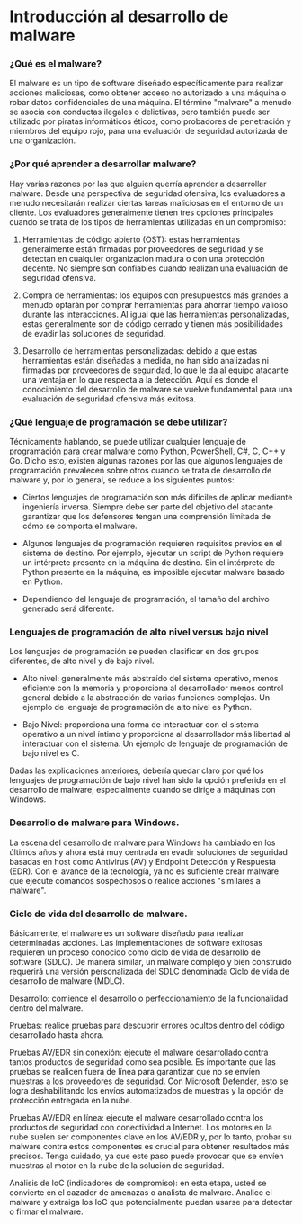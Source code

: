 # Introducción al desarrollo de malware


### ¿Qué es el malware?

El malware es un tipo de software diseñado específicamente para realizar acciones maliciosas, como obtener acceso no autorizado a una máquina o robar datos confidenciales de una máquina. El término "malware" a menudo se asocia con conductas ilegales o delictivas, pero también puede ser utilizado por piratas informáticos éticos, como probadores de penetración y miembros del equipo rojo, para una evaluación de seguridad autorizada de una organización.



### ¿Por qué aprender a desarrollar malware?
Hay varias razones por las que alguien querría aprender a desarrollar malware. Desde una perspectiva de seguridad ofensiva, los evaluadores a menudo necesitarán realizar ciertas tareas maliciosas en el entorno de un cliente. Los evaluadores generalmente tienen tres opciones principales cuando se trata de los tipos de herramientas utilizadas en un compromiso:

1. Herramientas de código abierto (OST): estas herramientas generalmente están firmadas por proveedores de seguridad y se detectan en cualquier organización madura o con una protección decente. No siempre son confiables cuando realizan una evaluación de seguridad ofensiva.

2. Compra de herramientas: los equipos con presupuestos más grandes a menudo optarán por comprar herramientas para ahorrar tiempo valioso durante las interacciones. Al igual que las herramientas personalizadas, estas generalmente son de código cerrado y tienen más posibilidades de evadir las soluciones de seguridad.

3. Desarrollo de herramientas personalizadas: debido a que estas herramientas están diseñadas a medida, no han sido analizadas ni firmadas por proveedores de seguridad, lo que le da al equipo atacante una ventaja en lo que respecta a la detección. Aquí es donde el conocimiento del desarrollo de malware se vuelve fundamental para una evaluación de seguridad ofensiva más exitosa.

### ¿Qué lenguaje de programación se debe utilizar?
Técnicamente hablando, se puede utilizar cualquier lenguaje de programación para crear malware como Python, PowerShell, C#, C, C++ y Go. Dicho esto, existen algunas razones por las que algunos lenguajes de programación prevalecen sobre otros cuando se trata de desarrollo de malware y, por lo general, se reduce a los siguientes puntos:

- Ciertos lenguajes de programación son más difíciles de aplicar mediante ingeniería inversa. Siempre debe ser parte del objetivo del atacante garantizar que los defensores tengan una comprensión limitada de cómo se comporta el malware.

- Algunos lenguajes de programación requieren requisitos previos en el sistema de destino. Por ejemplo, ejecutar un script de Python requiere un intérprete presente en la máquina de destino. Sin el intérprete de Python presente en la máquina, es imposible ejecutar malware basado en Python.

- Dependiendo del lenguaje de programación, el tamaño del archivo generado será diferente.

### Lenguajes de programación de alto nivel versus bajo nivel
Los lenguajes de programación se pueden clasificar en dos grupos diferentes, de alto nivel y de bajo nivel.

- Alto nivel: generalmente más abstraído del sistema operativo, menos eficiente con la memoria y proporciona al desarrollador menos control general debido a la abstracción de varias funciones complejas. Un ejemplo de lenguaje de programación de alto nivel es Python.

- Bajo Nivel: proporciona una forma de interactuar con el sistema operativo a un nivel íntimo y proporciona al desarrollador más libertad al interactuar con el sistema. Un ejemplo de lenguaje de programación de bajo nivel es C.

Dadas las explicaciones anteriores, debería quedar claro por qué los lenguajes de programación de bajo nivel han sido la opción preferida en el desarrollo de malware, especialmente cuando se dirige a máquinas con Windows.

### Desarrollo de malware para Windows.

La escena del desarrollo de malware para Windows ha cambiado en los últimos años y ahora está muy centrada en evadir soluciones de seguridad basadas en host como Antivirus (AV) y Endpoint Detección y Respuesta (EDR). Con el avance de la tecnología, ya no es suficiente crear malware que ejecute comandos sospechosos o realice acciones "similares a malware".


### Ciclo de vida del desarrollo de malware.

Básicamente, el malware es un software diseñado para realizar determinadas acciones. Las implementaciones de software exitosas requieren un proceso conocido como ciclo de vida de desarrollo de software (SDLC). De manera similar, un malware complejo y bien construido requerirá una versión personalizada del SDLC denominada Ciclo de vida de desarrollo de malware (MDLC).


Desarrollo: comience el desarrollo o perfeccionamiento de la funcionalidad dentro del malware.

Pruebas: realice pruebas para descubrir errores ocultos dentro del código desarrollado hasta ahora.

Pruebas AV/EDR sin conexión: ejecute el malware desarrollado contra tantos productos de seguridad como sea posible. Es importante que las pruebas se realicen fuera de línea para garantizar que no se envíen muestras a los proveedores de seguridad. Con Microsoft Defender, esto se logra deshabilitando los envíos automatizados de muestras y la opción de protección entregada en la nube.

Pruebas AV/EDR en línea: ejecute el malware desarrollado contra los productos de seguridad con conectividad a Internet. Los motores en la nube suelen ser componentes clave en los AV/EDR y, por lo tanto, probar su malware contra estos componentes es crucial para obtener resultados más precisos. Tenga cuidado, ya que este paso puede provocar que se envíen muestras al motor en la nube de la solución de seguridad.

Análisis de IoC (indicadores de compromiso): en esta etapa, usted se convierte en el cazador de amenazas o analista de malware. Analice el malware y extraiga los IoC que potencialmente puedan usarse para detectar o firmar el malware.

